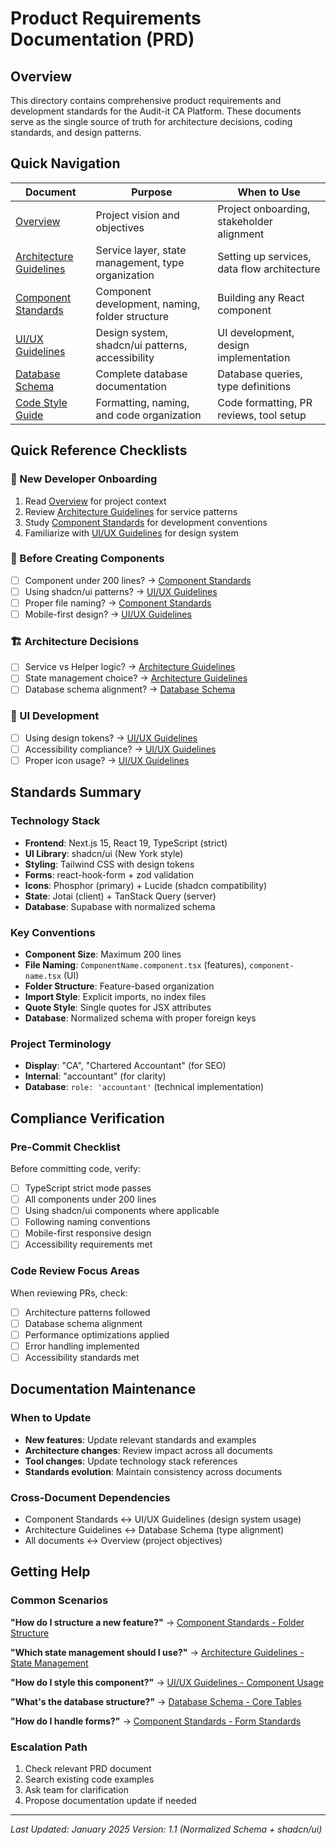 # Product Requirements Documentation (PRD)

## Overview

This directory contains comprehensive product requirements and development standards for the Audit-it CA Platform. These documents serve as the single source of truth for architecture decisions, coding standards, and design patterns.

## Quick Navigation

| Document                                                | Purpose                                            | When to Use                                 |
| ------------------------------------------------------- | -------------------------------------------------- | ------------------------------------------- |
| [Overview](./overview.md)                               | Project vision and objectives                      | Project onboarding, stakeholder alignment   |
| [Architecture Guidelines](./architecture-guidelines.md) | Service layer, state management, type organization | Setting up services, data flow architecture |
| [Component Standards](./component-standards.md)         | Component development, naming, folder structure    | Building any React component                |
| [UI/UX Guidelines](./ui-ux-guidelines.md)               | Design system, shadcn/ui patterns, accessibility   | UI development, design implementation       |
| [Database Schema](./database-schema.md)                 | Complete database documentation                    | Database queries, type definitions          |
| [Code Style Guide](./code-style-guide.md)               | Formatting, naming, and code organization          | Code formatting, PR reviews, tool setup     |

## Quick Reference Checklists

### 🚀 New Developer Onboarding

1. Read [Overview](./overview.md) for project context
2. Review [Architecture Guidelines](./architecture-guidelines.md) for service patterns
3. Study [Component Standards](./component-standards.md) for development conventions
4. Familiarize with [UI/UX Guidelines](./ui-ux-guidelines.md) for design system

### 📝 Before Creating Components

- [ ] Component under 200 lines? → [Component Standards](./component-standards.md#component-size-limits)
- [ ] Using shadcn/ui patterns? → [UI/UX Guidelines](./ui-ux-guidelines.md#shadcnui-design-system)
- [ ] Proper file naming? → [Component Standards](./component-standards.md#file-naming-conventions)
- [ ] Mobile-first design? → [UI/UX Guidelines](./ui-ux-guidelines.md#mobile-first-guidelines)

### 🏗️ Architecture Decisions

- [ ] Service vs Helper logic? → [Architecture Guidelines](./architecture-guidelines.md#service-layer-architecture)
- [ ] State management choice? → [Architecture Guidelines](./architecture-guidelines.md#state-management-strategy)
- [ ] Database schema alignment? → [Database Schema](./database-schema.md#typescript-integration)

### 🎨 UI Development

- [ ] Using design tokens? → [UI/UX Guidelines](./ui-ux-guidelines.md#color-system--design-tokens)
- [ ] Accessibility compliance? → [UI/UX Guidelines](./ui-ux-guidelines.md#accessibility-requirements)
- [ ] Proper icon usage? → [UI/UX Guidelines](./ui-ux-guidelines.md#icon-system)

## Standards Summary

### Technology Stack

- **Frontend**: Next.js 15, React 19, TypeScript (strict)
- **UI Library**: shadcn/ui (New York style)
- **Styling**: Tailwind CSS with design tokens
- **Forms**: react-hook-form + zod validation
- **Icons**: Phosphor (primary) + Lucide (shadcn compatibility)
- **State**: Jotai (client) + TanStack Query (server)
- **Database**: Supabase with normalized schema

### Key Conventions

- **Component Size**: Maximum 200 lines
- **File Naming**: `ComponentName.component.tsx` (features), `component-name.tsx` (UI)
- **Folder Structure**: Feature-based organization
- **Import Style**: Explicit imports, no index files
- **Quote Style**: Single quotes for JSX attributes
- **Database**: Normalized schema with proper foreign keys

### Project Terminology

- **Display**: "CA", "Chartered Accountant" (for SEO)
- **Internal**: "accountant" (for clarity)
- **Database**: `role: 'accountant'` (technical implementation)

## Compliance Verification

### Pre-Commit Checklist

Before committing code, verify:

- [ ] TypeScript strict mode passes
- [ ] All components under 200 lines
- [ ] Using shadcn/ui components where applicable
- [ ] Following naming conventions
- [ ] Mobile-first responsive design
- [ ] Accessibility requirements met

### Code Review Focus Areas

When reviewing PRs, check:

- [ ] Architecture patterns followed
- [ ] Database schema alignment
- [ ] Performance optimizations applied
- [ ] Error handling implemented
- [ ] Accessibility standards met

## Documentation Maintenance

### When to Update

- **New features**: Update relevant standards and examples
- **Architecture changes**: Review impact across all documents
- **Tool changes**: Update technology stack references
- **Standards evolution**: Maintain consistency across documents

### Cross-Document Dependencies

- Component Standards ↔ UI/UX Guidelines (design system usage)
- Architecture Guidelines ↔ Database Schema (type alignment)
- All documents ↔ Overview (project objectives)

## Getting Help

### Common Scenarios

**"How do I structure a new feature?"**
→ [Component Standards - Folder Structure](./component-standards.md#folder-structure-standards)

**"Which state management should I use?"**
→ [Architecture Guidelines - State Management](./architecture-guidelines.md#state-management-strategy)

**"How do I style this component?"**
→ [UI/UX Guidelines - Component Usage](./ui-ux-guidelines.md#component-usage-patterns)

**"What's the database structure?"**
→ [Database Schema - Core Tables](./database-schema.md#core-tables)

**"How do I handle forms?"**
→ [Component Standards - Form Standards](./component-standards.md#form-component-standards)

### Escalation Path

1. Check relevant PRD document
2. Search existing code examples
3. Ask team for clarification
4. Propose documentation update if needed

---

_Last Updated: January 2025_
_Version: 1.1 (Normalized Schema + shadcn/ui)_
